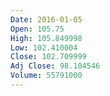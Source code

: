 ```yaml
---
Date: 2016-01-05
Open: 105.75
High: 105.849998
Low: 102.410004
Close: 102.709999
Adj Close: 98.104546
Volume: 55791000
---
```


